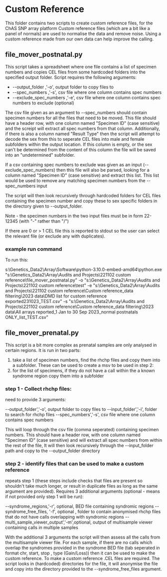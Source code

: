 # Custom Reference
This folder contains two scripts to create custom reference files, for the ChAS SNP array platform
Custom reference files (which are a bit like a panel of normals) are used to normalise the data and remove noise. Using a custom reference made from our own data can help improve the calling.

## file\_mover\_postnatal.py
This script takes a spreadsheet where one file contains a list of specimen numbers and copies CEL files from some hardcoded folders into the specified output folder.
Script requires the following arguments:

* --output_folder ,'-o', output folder to copy files to
* --spec_numbers ,'-s', csv file where one column contains spec numbers
* --exclude_spec_numbers ,'-e', csv file where one column contains spec numbers to exclude (optional)

The csv file given as an argument to --spec_numbers should contain specimen numbers for all the files that need to be moved. This file should have a header row, with one column named "Specimen ID" (case sensitive) and the screipt will extract all spec numbers from that column.
Additionally, if there is also a column named "Result Type" then the script will attempt to decode the sex from this to seperate CEL files into male and female subfolders within the output location. If this column is empty, or the sex can't be determined from the content of this column the file will be saved into an "undetermined" subfolder.

If a csv containing spec numbers to exclude was given as an input (--exclude_spec_numbers) then this file will also be parsed, looking for a column named "Specimen ID" (case sensitive) and extract this list. This list would be used to remove any matching specimen numbers from the --spec_numbers input

The script will then look recursively through hardcoded folders for CEL files containing the specimen number and copy these to sex specific folders in the directory given to --output_folder.

Note - the specimen numbers in the two input files must be in form 22-12345 (with "-" rather than "/")

If there are 0 or > 1 CEL file this is reported to stdout so the user can select the relevant file (or exclude any with duplicates).

### example run command
To run this:

s:\Genetics_Data2\Array\Software\python-3.10.0-embed-amd64\python.exe "s:\Genetics_Data2\Array\Audits and Projects\221102 custom reference\file_mover_postnatal.py" -o "s:\Genetics_Data2\Array\Audits and Projects\221102 custom reference\test" -e "s:\Genetics_Data2\Array\Audits and Projects\221102 custom reference\Custom reference_data filtering\2023 data\DMD list for custom reference exported231023_TEST.csv" -s "s:\Genetics_Data2\Array\Audits and Projects\221102 custom reference\Custom reference_data filtering\2023 data\All arrays reported_1 Jan to 30 Sep 2023_normal postnatals ONLY_list_TEST.csv"


## file\_mover\_prenatal.py
This script is a bit more complex as prenatal samples are only analysed in certain regions. It is run in two parts:

1) take a list of specimen numbers, find the rhchp files and copy them into a subfolder. These can be used to create a msv to be used in step 2:
2) for the list of specimens, if they do not have a call within the a known syndrome region copy them into a subfolder

### step 1 - Collect rhchp files:
need to provide 3 arguments:

--output_folder','-o', output folder to copy files to
--input_folder','-i', folder to search for rhchp files
--spec_numbers','-s', csv file where one column contains spec numbers

This will loop through the csv file (comma seperated) containing specimen numbers. This should have a header row, with one column named "Specimen ID" (case sensitive) and will extract all spec numbers from within the rest of the file,
It will then look recursively through the --input\_folder path and copy to the --output_folder directory

### step 2 - identify files that can be used to make a custom reference
repeats step 1 (these steps include checks that files are present so shouldn't take much longer, or result in duplicate files as long as the same argument are provided).
Requires 3 additional arguments (optional - means if not provided only step 1 will be run):

--syndrome_regions,'-r', optional, BED file containing syndromic regions
--syndrome\_free\_files, '-f', optional , folder to contain anonymised rhchp files that do not have calls overlapping with syndromic regions
--multi\_sample\_viewer_output','-m',optional, output of multisample viewer containing calls in multiple samples

With the additional 3 arguments the script will then assess all the calls from the multisample viewer file. 
For each sample, if there are no calls which overlap the syndromes provided in the syndrome BED file (tab seperated in format chr, start, stop , type (Gain/Loss)) then it can be used to make the custom reference. 
To make a custom reference .CEL files are required. The script looks in (hardcoded) directories for the file, it will anonymise the file and copy into the directory provided to the --syndrome\_free\_files argument.
